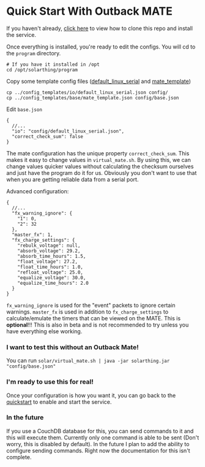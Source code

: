 # Quick Start With Outback MATE
If you haven't already, [click here](quickstart.md) to view how to clone this repo and install the service.

Once everything is installed, you're ready to edit the configs. You will cd to the `program` directory.
```
# If you have it installed in /opt
cd /opt/solarthing/program
```

Copy some template config files ([default_linux_serial](../../config_templates/io/default_linux_serial.json) and [mate_template](../../config_templates/base/mate_template.json))
```
cp ../config_templates/io/default_linux_serial.json config/
cp ../config_templates/base/mate_template.json config/base.json
```
Edit `base.json`
```json5
{
  //...
  "io": "config/default_linux_serial.json",
  "correct_check_sum": false
}
```
The mate configuration has the unique property `correct_check_sum`. This makes it easy to change values in `virtual_mate.sh`. By using this,
we can change values quicker values without calculating the checksum ourselves and just have the program do it for us.
Obviously you don't want to use that when you are getting reliable data from a serial port.

Advanced configuration:
```json5
{
  //...
  "fx_warning_ignore": {
    "1": 0,
    "2": 32
  },
  "master_fx": 1,
  "fx_charge_settings": {
    "rebulk_voltage": null,
    "absorb_voltage": 29.2,
    "absorb_time_hours": 1.5,
    "float_voltage": 27.2,
    "float_time_hours": 1.0,
    "refloat_voltage": 25.0,
    "equalize_voltage": 30.0,
    "equalize_time_hours": 2.0
  }
}
```
`fx_warning_ignore` is used for the "event" packets to ignore certain warnings. `master_fx` is used in addition to 
`fx_charge_settings` to calculate/emulate the timers that can be viewed on the MATE. This is **optional**!!! This is also in beta
and is not recommended to try unless you have everything else working.

### I want to test this without an Outback Mate!
You can run `solar/virtual_mate.sh | java -jar solarthing.jar "config/base.json"`

### I'm ready to use this for real!
Once your configuration is how you want it, you can go back to the [quickstart](quickstart.md#configuration-continued) to enable and start the service.

### In the future
If you use a CouchDB database for this, you can send commands to it and this will execute them. Currently
only one command is able to be sent (Don't worry, this is disabled by default). In the future I plan to add the ability
to configure sending commands. Right now the documentation for this isn't complete.
